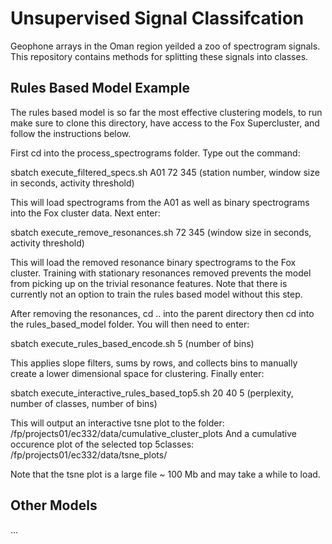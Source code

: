 # Unsupervised Signal Classifcation

Geophone arrays in the Oman region yeilded a zoo of spectrogram signals. This repository contains methods for splitting these signals into classes.

## Rules Based Model Example

The rules based model is so far the most effective clustering models, to run make sure to clone this directory, have access to the Fox Supercluster, and follow the instructions below.

First cd into the process_spectrograms folder. Type out the command: 

sbatch execute_filtered_specs.sh A01 72 345             (station number, window size in seconds, activity threshold)

This will load spectrograms from the A01 as well as binary spectrograms into the Fox cluster data. Next enter:

sbatch execute_remove_resonances.sh 72 345              (window size in seconds, activity threshold)

This will load the removed resonance binary spectrograms to the Fox cluster. Training with stationary resonances removed prevents the model from picking up on the trivial resonance features. Note that there is currently not an option to train the rules based model without this step. 

After removing the resonances, cd .. into the parent directory then cd into the rules_based_model folder. You will then need to enter:

sbatch execute_rules_based_encode.sh 5             (number of bins)

This applies slope filters, sums by rows, and collects bins to manually create a lower dimensional space for clustering. Finally enter:

sbatch execute_interactive_rules_based_top5.sh 20 40 5 (perplexity, number of classes, number of bins)

This will output an interactive tsne plot to the folder: /fp/projects01/ec332/data/cumulative_cluster_plots
And a cumulative occurence plot of the selected top 5classes: /fp/projects01/ec332/data/tsne_plots/

Note that the tsne plot is a large file ~ 100 Mb and may take a while to load.

## Other Models

...
